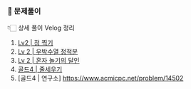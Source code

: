 ### 📌 문제풀이

👇🏻 상세 풀이 Velog 정리

1. [Lv2 | 점 찍기](https://velog.io/@049494/Level-2-%EC%A0%90-%EC%B0%8D%EA%B8%B0)
2. [Lv 2 | 우박수열 정적분](https://velog.io/@049494/Level-2-%EC%9A%B0%EB%B0%95%EC%88%98%EC%97%B4-%EC%A0%95%EC%A0%81%EB%B6%84)
3. [Lv 2 | 혼자 놀기의 달인](https://velog.io/@049494/Level-2-%ED%98%BC%EC%9E%90-%EB%86%80%EA%B8%B0%EC%9D%98-%EB%8B%AC%EC%9D%B8)
4. [골드4 | 줄세우기](https://velog.io/@049494/%EA%B3%A8%EB%93%9C-4-2631%EB%B2%88-%EC%A4%84%EC%84%B8%EC%9A%B0%EA%B8%B0)
5. [골드4 | 연구소] https://www.acmicpc.net/problem/14502
